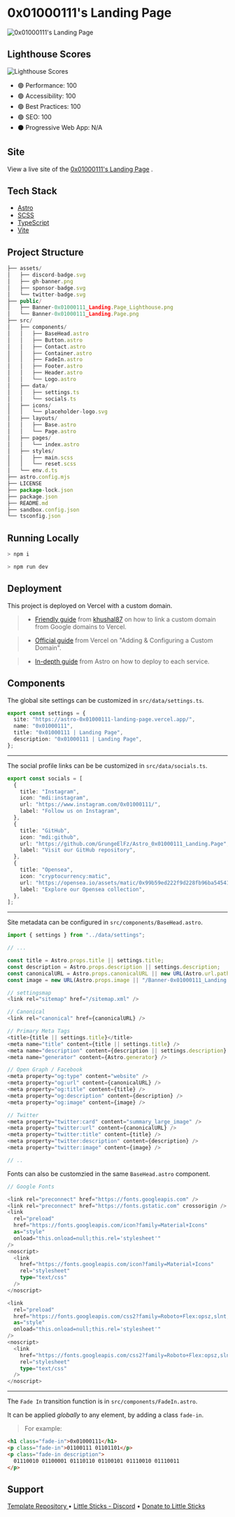 # 0x01000111's Landing Page

![0x01000111's Landing Page](public/Banner-0x01000111_Landing.Page.png)

## Lighthouse Scores

![Lighthouse Scores](public/Banner-0x01000111_Landing.Page_Lighthouse.png)

- 🟢 Performance: 100
- 🟢 Accessibility: 100
- 🟢 Best Practices: 100
- 🟢 SEO: 100
- ⚫️ Progressive Web App: N/A

## Site

View a live site of the [0x01000111's Landing Page](http://www.0x01000111.io/) .

## Tech Stack

- [Astro](https://astro.build)
- [SCSS](https://sass-lang.com/)
- [TypeScript](https://www.typescriptlang.org/)
- [Vite](https://vitejs.dev/guide/)

## Project Structure

```ts
├── assets/
│   ├── discord-badge.svg
│   ├── gh-banner.png
│   ├── sponsor-badge.svg
│   └── twitter-badge.svg
├── public/
│   ├── Banner-0x01000111_Landing.Page_Lighthouse.png
│   └── Banner-0x01000111_Landing.Page.png
├── src/
│   ├── components/
│   │   ├── BaseHead.astro
│   │   ├── Button.astro
│   │   ├── Contact.astro
│   │   ├── Container.astro
│   │   ├── FadeIn.astro
│   │   ├── Footer.astro
│   │   ├── Header.astro
│   │   └── Logo.astro
│   ├── data/
│   │   ├── settings.ts
│   │   └── socials.ts
│   ├── icons/
│   │   └── placeholder-logo.svg
│   ├── layouts/
│   │   ├── Base.astro
│   │   └── Page.astro
│   ├── pages/
│   │   └── index.astro
│   ├── styles/
│   │   ├── main.scss
│   │   └── reset.scss
│   └── env.d.ts
├── astro.config.mjs
├── LICENSE
├── package-lock.json
├── package.json
├── README.md
├── sandbox.config.json
└── tsconfig.json
```

## Running Locally

```bash
> npm i

> npm run dev
```

## Deployment

This project is deployed on Vercel with a custom domain.

> - [Friendly guide](https://gist.github.com/khushal87/81b7b74c4e5324b2ff29bbc51f059513) from [khushal87](https://gist.github.com/khushal87) on how to link a custom domain from Google domains to Vercel.

> - [Official guide](https://vercel.com/docs/concepts/projects/domains/add-a-domain) from Vercel on "Adding & Configuring a Custom Domain".

> - [In-depth guide](https://docs.astro.build/en/guides/deploy/) from Astro on how to deploy to each service.

## Components

The global site settings can be customized in `src/data/settings.ts`.

```ts
export const settings = {
  site: "https://astro-0x01000111-landing-page.vercel.app/",
  name: "0x01000111",
  title: "0x01000111 | Landing Page",
  description: "0x01000111 | Landing Page",
};
```

---

The social profile links can be be customized in `src/data/socials.ts`.

```ts
export const socials = [
  {
    title: "Instagram",
    icon: "mdi:instagram",
    url: "https://www.instagram.com/0x01000111/",
    label: "Follow us on Instagram",
  },
  {
    title: "GitHub",
    icon: "mdi:github",
    url: "https://github.com/GrungeElFz/Astro_0x01000111_Landing.Page",
    label: "Visit our GitHub repository",
  },
  {
    title: "Opensea",
    icon: "cryptocurrency:matic",
    url: "https://opensea.io/assets/matic/0x99b59ed222f9d228fb96ba54541731e8c6f1df64/1037/",
    label: "Explore our Opensea collection",
  },
];
```

---

Site metadata can be configured in `src/components/BaseHead.astro`.

```ts
import { settings } from "../data/settings";

// ...

const title = Astro.props.title || settings.title;
const description = Astro.props.description || settings.description;
const canonicalURL = Astro.props.canonicalURL || new URL(Astro.url.pathname, Astro.site);
const image = new URL(Astro.props.image || "/Banner-0x01000111_Landing.Page.png", Astro.site);

// settingsmap
<link rel="sitemap" href="/sitemap.xml" />

// Canonical
<link rel="canonical" href={canonicalURL} />

// Primary Meta Tags
<title>{title || settings.title}</title>
<meta name="title" content={title || settings.title} />
<meta name="description" content={description || settings.description} />
<meta name="generator" content={Astro.generator} />

// Open Graph / Facebook
<meta property="og:type" content="website" />
<meta property="og:url" content={canonicalURL} />
<meta property="og:title" content={title} />
<meta property="og:description" content={description} />
<meta property="og:image" content={image} />

// Twitter
<meta property="twitter:card" content="summary_large_image" />
<meta property="twitter:url" content={canonicalURL} />
<meta property="twitter:title" content={title} />
<meta property="twitter:description" content={description} />
<meta property="twitter:image" content={image} />

// ..
```

Fonts can also be customzied in the same `BaseHead.astro` component.

```ts
// Google Fonts

<link rel="preconnect" href="https://fonts.googleapis.com" />
<link rel="preconnect" href="https://fonts.gstatic.com" crossorigin />
<link
  rel="preload"
  href="https://fonts.googleapis.com/icon?family=Material+Icons"
  as="style"
  onload="this.onload=null;this.rel='stylesheet'"
/>
<noscript>
  <link
    href="https://fonts.googleapis.com/icon?family=Material+Icons"
    rel="stylesheet"
    type="text/css"
  />
</noscript>

<link
  rel="preload"
  href="https://fonts.googleapis.com/css2?family=Roboto+Flex:opsz,slnt,wdth,wght@8..144,-4,40,600;8..144,-4,59.1,600;8..144,-4,125,600&family=Open+Sans&display=swap"
  as="style"
  onload="this.onload=null;this.rel='stylesheet'"
/>
<noscript>
  <link
    href="https://fonts.googleapis.com/css2?family=Roboto+Flex:opsz,slnt,wdth,wght@8..144,-4,40,600;8..144,-4,59.1,600;8..144,-4,125,600&family=Open+Sans&display=swap"
    rel="stylesheet"
    type="text/css"
  />
</noscript>
```

---

The `Fade In` transition function is in `src/components/FadeIn.astro`.

It can be applied _globally_ to any element, by adding a class `fade-in`.

> For example:

```html
<h1 class="fade-in">0x01000111</h1>
<p class="fade-in">01100111 01101101</p>
<p class="fade-in description">
  01110010 01100001 01110110 01100101 01110010 01110011
</p>
```

## Support

[Template Repository ](https://github.com/littlesticks/cannonball)
• [Little Sticks - Discord](https://littlesticks.dev/discord)
• [Donate to Little Sticks](https://littlesticks.lemonsqueezy.com/checkout/buy/ce15f246-6ffb-417d-b380-0745aeef69a9)

